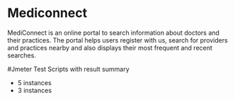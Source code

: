 # Mediconnect

MediConnect is an online portal to search information about doctors and their practices. The portal helps users register with us, search for providers and practices nearby and also displays their most frequent and recent searches.

#Jmeter Test Scripts with result summary
 - 5 instances
 - 3 instances
